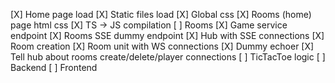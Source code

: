 [X] Home page load
[X] Static files load
[X] Global css
[X] Rooms (home) page html css
[X] TS -> JS compilation
[ ] Rooms
    [X] Game service endpoint
    [X] Rooms SSE dummy endpoint
    [X] Hub with SSE connections
    [X] Room creation
    [X] Room unit with WS connections
    [X] Dummy echoer
    [X] Tell hub about rooms create/delete/player connections
    [ ] TicTacToe logic
        [ ] Backend
        [ ] Frontend